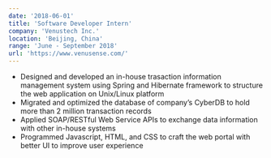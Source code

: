 ```yaml
---
date: '2018-06-01'
title: 'Software Developer Intern'
company: 'Venustech Inc.'
location: 'Beijing, China'
range: 'June - September 2018'
url: 'https://www.venusense.com/'
---
```


- Designed and developed an in-house trasaction information management system using Spring and Hibernate framework to structure the web application on Unix/Linux platform
- Migrated and optimized the database of company’s CyberDB to hold more than 2 million transaction records
- Applied SOAP/RESTful Web Service APIs to exchange data information with other in-house systems
- Programmed Javascript, HTML, and CSS to craft the web portal with better UI to improve user experience
